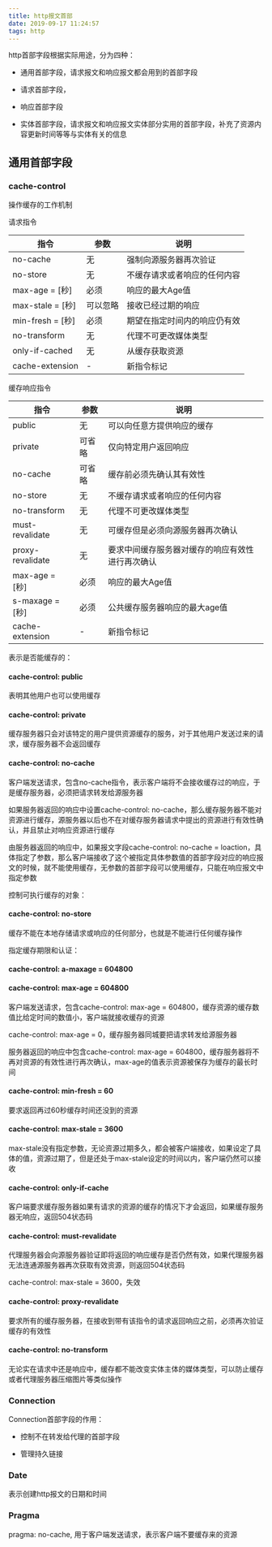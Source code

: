 ```yaml
---
title: http报文首部
date: 2019-09-17 11:24:57
tags: http
---
```


http首部字段根据实际用途，分为四种：

+ 通用首部字段，请求报文和响应报文都会用到的首部字段

+ 请求首部字段，

+ 响应首部字段

+ 实体首部字段，请求报文和响应报文实体部分实用的首部字段，补充了资源内容更新时间等等与实体有关的信息

## 通用首部字段

### cache-control

操作缓存的工作机制

请求指令

| 指令                  | 参数            | 说明
| -                     | -              | -
| no-cache              | 无             | 强制向源服务器再次验证
| no-store              | 无             | 不缓存请求或者响应的任何内容
| max-age = [秒]        | 必须            | 响应的最大Age值
| max-stale = [秒]      | 可以忽略         | 接收已经过期的响应
| min-fresh = [秒]      | 必须            | 期望在指定时间内的响应仍有效
| no-transform          | 无              | 代理不可更改媒体类型
| only-if-cached        | 无              | 从缓存获取资源
| cache-extension       | -               | 新指令标记

缓存响应指令

| 指令                    | 参数            | 说明
| -                       | -              | -
| public                  | 无              | 可以向任意方提供响应的缓存
| private                 | 可省略          | 仅向特定用户返回响应
| no-cache                | 可省略          |  缓存前必须先确认其有效性
| no-store                | 无              | 不缓存请求或者响应的任何内容
| no-transform            | 无              | 代理不可更改媒体类型
| must-revalidate         | 无              | 可缓存但是必须向源服务器再次确认
| proxy-revalidate        | 无              | 要求中间缓存服务器对缓存的响应有效性进行再次确认
| max-age = [秒]          | 必须              | 响应的最大Age值 
| s-maxage = [秒]         | 必须              | 公共缓存服务器响应的最大age值
| cache-extension         | -                | 新指令标记

表示是否能缓存的：

#### cache-control: public

表明其他用户也可以使用缓存

#### cache-control: private

缓存服务器只会对该特定的用户提供资源缓存的服务，对于其他用户发送过来的请求，缓存服务器不会返回缓存

#### cache-control: no-cache

客户端发送请求，包含no-cache指令，表示客户端将不会接收缓存过的响应，于是缓存服务器，必须把请求转发给源服务器

如果服务器返回的响应中设置cache-control: no-cache，那么缓存服务器不能对资源进行缓存，源服务器以后也不在对缓存服务器请求中提出的资源进行有效性确认，并且禁止对响应资源进行缓存

由服务器返回的响应中，如果报文字段cache-control: no-cache = loaction，具体指定了参数，那么客户端接收了这个被指定具体参数值的首部字段对应的响应报文的时候，就不能使用缓存，无参数的首部字段可以使用缓存，只能在响应报文中指定参数

控制可执行缓存的对象：

#### cache-control: no-store

缓存不能在本地存储请求或响应的任何部分，也就是不能进行任何缓存操作

指定缓存期限和认证：

#### cache-control: a-maxage = 604800

#### cache-control: max-age = 604800

客户端发送请求，包含cache-control: max-age = 604800，缓存资源的缓存数值比给定时间的数值小，客户端就接收缓存的资源

cache-control: max-age = 0，缓存服务器同城要把请求转发给源服务器

服务器返回的响应中包含cache-control: max-age = 604800，缓存服务器将不再对资源的有效性进行再次确认，max-age的值表示资源被保存为缓存的最长时间

#### cache-control: min-fresh = 60

要求返回再过60秒缓存时间还没到的资源

#### cache-control: max-stale = 3600

max-stale没有指定参数，无论资源过期多久，都会被客户端接收，如果设定了具体的值，资源过期了，但是还处于max-stale设定的时间以内，客户端仍然可以接收

#### cache-control: only-if-cache

客户端要求缓存服务器如果有请求的资源的缓存的情况下才会返回，如果缓存服务器无响应，返回504状态码

#### cache-control: must-revalidate

代理服务器会向源服务器验证即将返回的响应缓存是否仍然有效，如果代理服务器无法连通源服务器再次获取有效资源，则返回504状态码

cache-control: max-stale = 3600，失效

#### cache-control: proxy-revalidate

要求所有的缓存服务器，在接收到带有该指令的请求返回响应之前，必须再次验证缓存的有效性

#### cache-control: no-transform

无论实在请求中还是响应中，缓存都不能改变实体主体的媒体类型，可以防止缓存或者代理服务器压缩图片等类似操作

### Connection

Connection首部字段的作用：

+ 控制不在转发给代理的首部字段

+ 管理持久链接

### Date

表示创建http报文的日期和时间

### Pragma

pragma: no-cache, 用于客户端发送请求，表示客户端不要缓存来的资源
